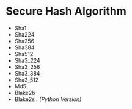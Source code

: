 # Secure Hash Algorithm 
- Sha1
- Sha224
- Sha256
- Sha384
- Sha512
- Sha3_224
- Sha3_256
- Sha3_384
- Sha3_512
- Md5
- Blake2b
- Blake2s . 
_(Python Version)_
